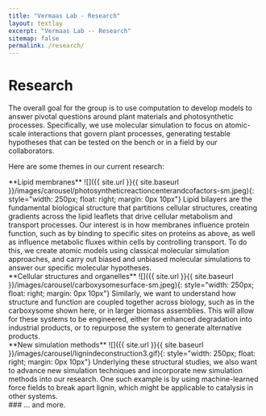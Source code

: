 ```yaml
---
title: "Vermaas Lab - Research"
layout: textlay
excerpt: "Vermaas Lab -- Research"
sitemap: false
permalink: /research/
---
```


# Research

The overall goal for the group is to use computation to develop models to answer pivotal questions around plant materials and photosynthetic processes.
Specifically, we use molecular simulation to focus on atomic-scale interactions that govern plant processes, generating testable hypotheses that can be tested on the bench or in a field by our collaborators.

Here are some themes in our current research:
<div>
**Lipid membranes** ![]({{ site.url }}{{ site.baseurl }}/images/carousel/photosyntheticreactioncenterandcofactors-sm.jpeg){: style="width: 250px; float: right; margin: 0px  10px"}
Lipid bilayers are the fundamental biological structure that partitions cellular structures, creating gradients across the lipid leaflets that drive cellular metabolism and transport processes.
Our interest is in how membranes influence protein function, such as by binding to specific sites on proteins as above, as well as influence metabolic fluxes within cells by controlling transport.
To do this, we create atomic models using classical molecular simulation approaches, and carry out biased and unbiased molecular simulations to answer our specific molecular hypotheses.
</div>
<div>
**Cellular structures and organelles** 
![]({{ site.url }}{{ site.baseurl }}/images/carousel/carboxysomesurface-sm.jpeg){: style="width: 250px; float: right; margin: 0px  10px"}
Similarly, we want to understand how structure and function are coupled together across biology, such as in the carboxysome shown here, or in larger biomass assemblies.
This will allow for these systems to be engineered, either for enhanced degradation into industrial products, or to repurpose the system to generate alternative products.
</div>
<div>
**New simulation methods**
![]({{ site.url }}{{ site.baseurl }}/images/carousel/lignindeconstruction3.gif){: style="width: 250px; float: right; margin: 0px  10px"}
Underlying these structural studies, we also want to advance new simulation techniques and incorporate new simulation methods into our research.
One such example is by using machine-learned force fields to break apart lignin, which might be applicable to catalysis in other systems.
</div>
### ... and more.
